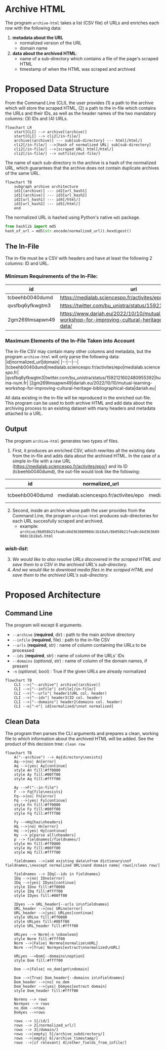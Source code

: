 # Archive HTML

The program `archive-html` takes a list (CSV file) of URLs and enriches each row with the following data:

1. **metadata about the URL**
    - normalized version of the URL
    - domain name
2. **data about the archived HTML**:
    - name of a sub-directory which contains a file of the page's scraped HTML
    - timestamp of when the HTML was scraped and archived

# Proposed Data Structure

From the Command Line (CLI), the user provides (1) a path to the archive which will store the scraped HTML, (2) a path to the in-file which contains the URLs and their IDs, as well as the header names of the two mandatory columns: (3) IDs and (4) URLs.

```mermaid
flowchart LR
    start[CLI] --> archive[(archive)]
    start[CLI] --> cli2[/in-file/]
    archive[(archive)] --- sub[sub-directory] --- html[/html/]
    cli2[/in-file/] -->|hash of normalized URL| sub[sub-directory]
    cli2[/in-file/] -->|scraped URL| html[/html/]
    cli2[/in-file/] --> outfile[/out-file/]
```

The name of each sub-directory in the archive is a hash of the normalized URL, which guarantees that the archive does not contain duplicate archives of the same URL.
```mermaid
flowchart TB
    subgraph archive architecture
    id1[(archive)] --- id2[url_hash1]
    id1[(archive)] --- id3[url_hash2]
    id2[url_hash1] --- id4[/html/]
    id3[url_hash2] --- id5[/html/]
    end
```
The normalized URL is hashed using Python's native `md5` package.

```python
from hashlib import md5
hash_of_url = md5(str.encode(normalized_url)).hexdigest()
```

## The In-File
The in-file must be a CSV with headers and have at least the following 2 columns: ID and URL.

### **Minimum Requirements of the In-File:**
|id|url|
|--|--|
|tcbeehb0040dumd|https://medialab.sciencespo.fr/activites/epo/|
|qvsfbq6yfkwgtm3|https://twitter.com/bu_unistra/status/1592121602480955392|
|2gm269lmsapwn49|https://www.dariah.eu/2022/10/10/mutual-learning-workshop-for-improving-cultural-heritage-bibliographical-data/|


### **Maximum Elements of the In-File Taken into Account**
The in-file CSV may contain many other columns and metadata, but the program `archive-html` will only parse the following data:
|id|normalized_url|domain|
|--|--|--|
|tcbeehb0040dumd|medialab.sciencespo.fr/activites/epo|medialab.sciencespo.fr|
|qvsfbq6yfkwgtm3|twitter.com/bu_unistra/status/1592121602480955392|huma-num.fr|
|2gm269lmsapwn49|dariah.eu/2022/10/10/mutual-learning-workshop-for-improving-cultural-heritage-bibliographical-data|dariah.eu|

All data existing in the in-file will be reproduced in the enriched out-file. This program can be used to both archive HTML and add data about the archiving process to an existing dataset with many headers and metadata attached to a URL.

## Output
The program `archive-html` generates two types of files. 

1. First, it produces an enriched CSV, which rewrites all the existing data from the in-file and adds data about the archived HTML. In the case of a simple in-file with a raw URL (https://medialab.sciencespo.fr/activites/epo/) and its ID (tcbeehb0040dumd), the out-file would look like the following:

|id|normalized_url|domain|archive_subdirectory|archive_timestamp|
|--|--|--|--|--|
|tcbeehb0040dumd|medialab.sciencespo.fr/activites/epo|medialab.sciencespo.fr|8b058b21fea0cd4d36368998dc1b18a5|2022-11-18 14:53:44.844199|

2. Second, inside an archive whose path the user provides from the Command Line, the program `archive-html` produces sub-directories for each URL succesfully scraped and archived.
    - example: `archive/8b058b21fea0cd4d36368998dc1b18a5/8b058b21fea0cd4d36368998dc1b18a5.html`

### *wish-list*:
3. *We would like to also resolve URLs discovered in the scraped HTML and save them to a CSV in the archived URL's sub-directory.*
4. *And we would like to download media files in the scraped HTML and save them to the archived URL's sub-directory.*


# Proposed Architecture

## Command Line
The program will except 6 arguments.
- `--archive` (**required**, dir) : path to the main archive directory
- `--infile` (**required**, file) : path to the in-file CSV
- `--urls` (**required**, str) : name of column containing the URLs to be processed
- `--ids` (**required**, str) : name of column of the URLs' IDs
- `--domains` (*optional*, str) : name of column of the domain names, if present
- `-n` (*optional*, bool) : True if the given URLs are already normalized

```mermaid
flowchart TB
    CLI -->|"--archive"| archive[(archive)]
    CLI -->|"--infile"| infile[/in-file/]
    CLI -->|"--urls"| header1(URL col. header)
    CLI -->|"--ids"| header3(ID col. header)
    CLI -->|"--domains"| header2(domains col. header)
    CLI --o|"-n"| id[normalized/\nnot normalized]
```

## Clean Data
The program then parses the CLI arguments and prepares a clean, working file to which information about the archived HTML will be added. See the product of this decision tree: `clean row`

```mermaid
flowchart TB
    A("--archive") --> Aq{directory\nexists}
    Aq-->|no| An[error]
    Aq -->|yes| Ay[continue]
    style An fill:#ff0000
    style Ay fill:#00ff00
    style Aq fill:#ffff00
    
    Ay -->F("--in-file")
    F --> Fq{file\nexists}
    Fq-->|no| Fn[error]
    Fq -->|yes| Fy[continue]
    style Fn fill:#ff0000
    style Fy fill:#00ff00
    style Fq fill:#ffff00
    
    Fy -->Hq{has\nheaders}
    Hq -->|no| Hn[error]
    Hq -->|yes| Hy[continue]
    Hy --> p[parse all\nheaders]
    p --> fieldnames[/fieldnames/]
    style Hn fill:#ff0000
    style Hy fill:#00ff00
    style Hq fill:#ffff00

    fieldnames -->|add existing data\nfrom dictionary\nof fieldnames,\nexcept normalized URL\nand domain name| rows[/clean row/]

    fieldnames --> IDq{--ids in fieldnames}
    IDq -->|no| IDno[error]
    IDq -->|yes| IDyes[continue]
    style IDno fill:#ff0000
    style IDq fill:#ffff00
    style IDyes fill:#00ff00
    
    IDyes --> URL_header{--urls in\nfieldnames}
    URL_header -->|no| URLno[error]
    URL_header -->|yes| URLyes[continue]
    style URLno fill:#ff0000
    style URLyes fill:#00ff00
    style URL_header fill:#ffff00

    URLyes --> Norm{-n \nboolean}
    style Norm fill:#ffff00
    Norm -->|False| Normno[normalize\nURL]
    Norm -->|True| Normyes[extract\nnormalized\nURL]
    
    URLyes -->Dom{--domains\noption}
    style Dom fill:#ffff00

    Dom -->|False| no_dom[get\ndomain]

    Dom -->|True| Dom_header{--domains in\nfieldnames}
    Dom_header -->|no| no_dom
    Dom_header -->|yes| Domyes[extract domain]
    style Dom_header fill:#ffff00

    Normno --> rows
    Normyes --> rows
    no_dom -->rows
    Domyes -->rows

    rows --> 1[/id/]
    rows --> 2[/normalized_url/]
    rows --> 3[/domain/]
    rows -->|empty| 5[/archive_subdirectory/]
    rows -->|empty| 6[/archive_timestamp/]
    rows -->|if relevant| 4[/other_fields_from_infile/]
```
